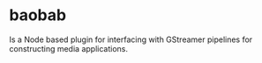 # baobab

Is a Node based plugin for interfacing with GStreamer pipelines for constructing media applications.